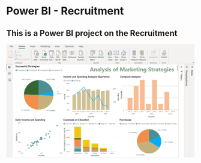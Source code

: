 # Power BI - Recruitment
## This is a Power BI project on the Recruitment
![Marketing](https://github.com/data-engineer-sk/Power_BI_Marketing/blob/main/Marketing.png)
